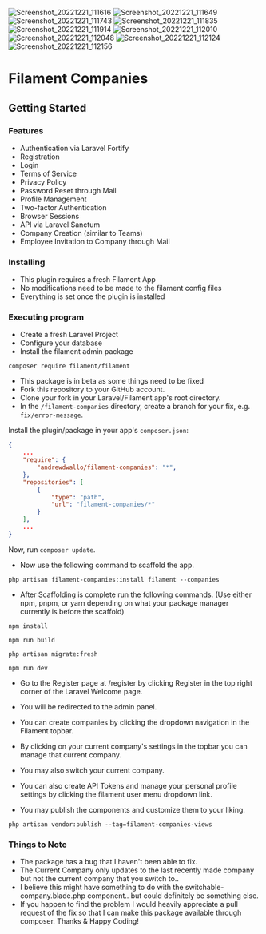 ![Screenshot_20221221_111616](https://user-images.githubusercontent.com/104294090/209055363-6bfefe27-12d3-4377-8a31-a2249408261b.png)
![Screenshot_20221221_111649](https://user-images.githubusercontent.com/104294090/209055364-bb1e37a9-6eff-4572-b836-1690b2642b42.png)
![Screenshot_20221221_111743](https://user-images.githubusercontent.com/104294090/209055365-9924d38b-61db-4e20-a981-784cab595a80.png)
![Screenshot_20221221_111835](https://user-images.githubusercontent.com/104294090/209055367-e8928278-ca2c-4d7a-ba99-455ed31f2aaa.png)
![Screenshot_20221221_111914](https://user-images.githubusercontent.com/104294090/209055369-af8ab8e7-cf3e-4c17-91ec-a6846b705462.png)
![Screenshot_20221221_112010](https://user-images.githubusercontent.com/104294090/209055370-535fba8b-8972-4384-9145-5086cb8eef07.png)
![Screenshot_20221221_112048](https://user-images.githubusercontent.com/104294090/209055373-289b561c-389f-4e4b-b69b-b73b1a6367b9.png)
![Screenshot_20221221_112124](https://user-images.githubusercontent.com/104294090/209055374-21e18d5b-4c9c-4608-af30-a17216f09f51.png)
![Screenshot_20221221_112156](https://user-images.githubusercontent.com/104294090/209055375-a6e0dee6-bf10-487e-ab25-a69524fec524.png)
# Filament Companies


## Getting Started

### Features

* Authentication via Laravel Fortify
* Registration
* Login
* Terms of Service 
* Privacy Policy
* Password Reset through Mail
* Profile Management
* Two-factor Authentication
* Browser Sessions
* API via Laravel Sanctum
* Company Creation (similar to Teams)
* Employee Invitation to Company through Mail


### Installing

* This plugin requires a fresh Filament App
* No modifications need to be made to the filament config files
* Everything is set once the plugin is installed

### Executing program

* Create a fresh Laravel Project
* Configure your database
* Install the filament admin package
```
composer require filament/filament
```

* This package is in beta as some things need to be fixed
* Fork this repository to your GitHub account.
* Clone your fork in your Laravel/Filament app's root directory.
* In the `/filament-companies` directory, create a branch for your fix, e.g. `fix/error-message`.

Install the plugin/package in your app's `composer.json`:

```json
{
    ...
    "require": {
        "andrewdwallo/filament-companies": "*",
    },
    "repositories": [
        {
            "type": "path",
            "url": "filament-companies/*"
        }
    ],
    ...
}
```

Now, run `composer update`.


* Now use the following command to scaffold the app.
```
php artisan filament-companies:install filament --companies
```

* After Scaffolding is complete run the following commands. (Use either npm, pnpm, or yarn depending on what your package manager currently is before the scaffold)
```
npm install
```
```
npm run build
```
```
php artisan migrate:fresh
```
```
npm run dev
```

* Go to the Register page at /register by clicking Register in the top right corner of the Laravel Welcome page.
* You will be redirected to the admin panel.
* You can create companies by clicking the dropdown navigation in the Filament topbar.
* By clicking on your current company's settings in the topbar you can manage that current company.
* You may also switch your current company.
* You can also create API Tokens and manage your personal profile settings by clicking the filament user menu dropdown link.

* You may publish the components and customize them to your liking.
```
php artisan vendor:publish --tag=filament-companies-views
```


### Things to Note
* The package has a bug that I haven't been able to fix.
* The Current Company only updates to the last recently made company but not the current company that you switch to.. 
* I believe this might have something to do with the switchable-company.blade.php component.. but could definitely be something else.
* If you happen to find the problem I would heavily appreciate a pull request of the fix so that I can make this package available through composer. Thanks & Happy Coding!
